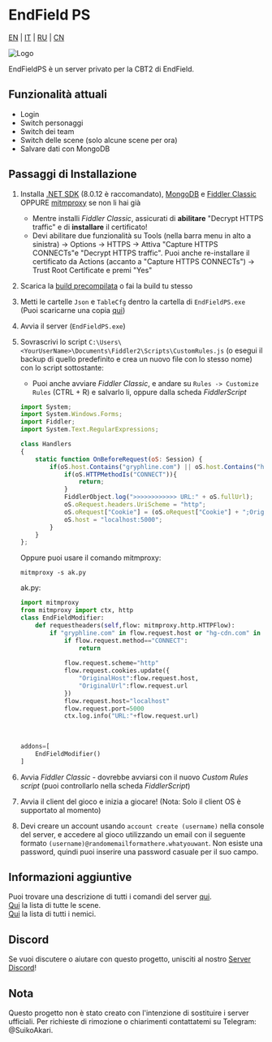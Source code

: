 # EndField PS
[EN](README.md) | [IT](docs/README_it-IT.md) | [RU](docs/README_ru-RU.md) | [CN](docs/README_zh-CN.md)

![Logo](https://socialify.git.ci/SuikoAkari/EndFieldPS/image?custom_description=Private+server+for+EndField&amp;description=1&amp;font=Jost&amp;forks=1&amp;issues=1&amp;language=1&amp;logo=https%3A%2F%2Farknights.wiki.gg%2Fimages%2F3%2F31%2FArknights_Endfield_logo.png&amp;name=1&amp;pattern=Circuit+Board&amp;pulls=1&amp;stargazers=1&amp;theme=Dark)

EndFieldPS è un server privato per la CBT2 di EndField.

## Funzionalità attuali

* Login
* Switch personaggi
* Switch dei team
* Switch delle scene (solo alcune scene per ora)
* Salvare dati con MongoDB

## Passaggi di Installazione

1. Installa [.NET SDK](https://dotnet.microsoft.com/en-us/download) (8.0.12 è raccomandato), [MongoDB](https://www.mongodb.com/try/download/community) e [Fiddler Classic](https://www.telerik.com/fiddler/fiddler-classic) OPPURE [mitmproxy](https://mitmproxy.org/) se non li hai già
   * Mentre installi *Fiddler Classic*, assicurati di **abilitare** "Decrypt HTTPS traffic" e di **installare** il certificato!
   * Devi abilitare due funzionalità su Tools (nella barra menu in alto a sinistra) -> Options -> HTTPS -> Attiva "Capture HTTPS CONNECTs"e "Decrypt HTTPS traffic". Puoi anche re-installare il certificato da Actions (accanto a "Capture HTTPS CONNECTs") -> Trust Root Certificate e premi "Yes"
2. Scarica la [build precompilata](https://github.com/SuikoAkari/EndFieldPS/releases/latest) o fai la build tu stesso
3. Metti le cartelle `Json` e `TableCfg` dentro la cartella di `EndFieldPS.exe` (Puoi scaricarne una copia [qui](https://github.com/PotRooms/EndFieldData/tree/main))
4. Avvia il server (`EndFieldPS.exe`)
5. Sovrascrivi lo script `C:\Users\<YourUserName>\Documents\Fiddler2\Scripts\CustomRules.js` (o esegui il backup di quello predefinito e crea un nuovo file con lo stesso nome) con lo script sottostante:
    * Puoi anche avviare *Fiddler Classic*, e andare su `Rules -> Customize Rules` (CTRL + R) e salvarlo li, oppure dalla scheda *FiddlerScript* 

    ```javascript
    import System;
    import System.Windows.Forms;
    import Fiddler;
    import System.Text.RegularExpressions;

    class Handlers
    {
        static function OnBeforeRequest(oS: Session) {
            if(oS.host.Contains("gryphline.com") || oS.host.Contains("hg-cdn.com")) {
                if(oS.HTTPMethodIs("CONNECT")){
                    return;
                }
                FiddlerObject.log(">>>>>>>>>>>> URL:" + oS.fullUrl);
                oS.oRequest.headers.UriScheme = "http";
                oS.oRequest["Cookie"] = (oS.oRequest["Cookie"] + ";OriginalHost=" + oS.host + ";OriginalUrl=" + oS.fullUrl);
                oS.host = "localhost:5000";
            }
        }
    };
    ```

    Oppure puoi usare il comando mitmproxy:

    ```shell
    mitmproxy -s ak.py
    ```

    ak.py:

    ```py
    import mitmproxy
    from mitmproxy import ctx, http
    class EndFieldModifier:
        def requestheaders(self,flow: mitmproxy.http.HTTPFlow):
            if "gryphline.com" in flow.request.host or "hg-cdn.com" in flow.request.host:
                if flow.request.method=="CONNECT":
                    return
                
                flow.request.scheme="http"
                flow.request.cookies.update({
                    "OriginalHost":flow.request.host,
                    "OriginalUrl":flow.request.url
                })
                flow.request.host="localhost"
                flow.request.port=5000
                ctx.log.info("URL:"+flow.request.url)
                
                
                
    addons=[
        EndFieldModifier()
    ]
    ```

6. Avvia *Fiddler Classic* - dovrebbe avviarsi con il nuovo *Custom Rules script* (puoi controllarlo nella scheda *FiddlerScript*)
7. Avvia il client del gioco e inizia a giocare! (Nota: Solo il client OS è supportato al momento)
8. Devi creare un account usando `account create (username)` nella console del server, e accedere al gioco utilizzando un email con il seguente formato `(username)@randomemailformathere.whatyouwant`. Non esiste una password, quindi puoi inserire una password casuale per il suo campo.

## Informazioni aggiuntive

Puoi trovare una descrizione di tutti i comandi del server [qui](docs/CommandList/commands_it-IT.md).<br>
[Qui](docs/LevelsTable.md) la lista di tutte le scene.<br>
[Qui](docs/EnemiesTable.md) la lista di tutti i nemici.

## Discord

Se vuoi discutere o aiutare con questo progetto, unisciti al nostro [Server Discord](https://discord.gg/gPvqhfdMU6)!

## Nota

Questo progetto non è stato creato con l'intenzione di sostituire i server ufficiali. Per richieste di rimozione o chiarimenti contattatemi su Telegram: @SuikoAkari.